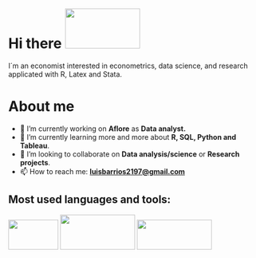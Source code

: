 # Hi there  <img src="https://media.giphy.com/media/xFkgeu7dhfgqqxJqmj/giphy.gif" width="150" height="80" />
I´m an economist interested in econometrics, data science, and research applicated with R, Latex and Stata.
# About me

- 🔭 I’m currently working on **Aflore** as **Data analyst.** 
- 🌱 I’m currently learning more and more about **R, SQL, Python and Tableau**.
- 👯 I’m looking to collaborate on **Data analysis/science** or **Research projects**.
- 📫 How to reach me: **luisbarrios2197@gmail.com**

## Most used languages and tools:
<p float="left">
 <img src="https://camo.githubusercontent.com/ba079968f2f2ba2ddb521d068ed8ccf41fb0adcb4e932370243cc13936fc3d95/68747470733a2f2f7777772e73746174612e636f6d2f696e636c756465732f696d616765732f73746174612d6c6f676f2d626c75652e737667" width="100" height="60"> 
 <img src="https://img2.freepng.es/20180616/gor/kisspng-latex-computer-software-computer-program-free-soft-latex-5b250bb37b0585.3478847215291544835039.jpg" width="150" height="70"</p>
<img src="https://camo.githubusercontent.com/bbcbccdc0f370cd7ee644f6eefe57f1b1e3e208e3c5e0649d3d6cdb4c02ff7e7/68747470733a2f2f64333377756272666b69306c36382e636c6f756466726f6e742e6e65742f353732393961316463643937396336323333323566313162663565356365363066336434656230302f65343630322f77702d636f6e74656e742f75706c6f6164732f323031382f31302f626c61636b2e706e67" width="150" height="60"> 
